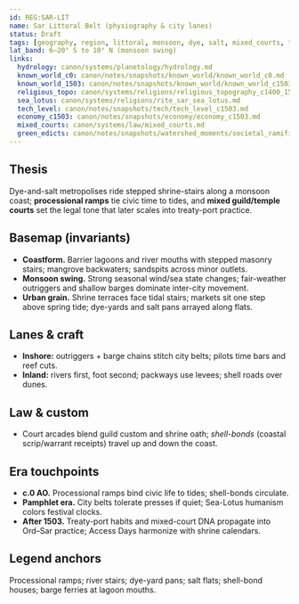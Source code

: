 ```yaml
---
id: REG:SAR-LIT
name: Sar Littoral Belt (physiography & city lanes)
status: Draft
tags: [geography, region, littoral, monsoon, dye, salt, mixed_courts, treaty_ports]
lat_band: 6–20° S to 10° N (monsoon swing)
links:
  hydrology: canon/systems/planetology/hydrology.md
  known_world_c0: canon/notes/snapshots/known_world/known_world_c0.md
  known_world_1503: canon/notes/snapshots/known_world/known_world_c1503.md
  religious_topo: canon/systems/religions/religious_topography_c1400_1560.md
  sea_lotus: canon/systems/religions/rite_sar_sea_lotus.md
  tech_level: canon/notes/snapshots/tech/tech_level_c1503.md
  economy_c1503: canon/notes/snapshots/economy/economy_c1503.md
  mixed_courts: canon/systems/law/mixed_courts.md
  green_edicts: canon/notes/snapshots/watershed_moments/societal_ramifications_green_skies_c1503_1530.md
---
```


## Thesis
Dye-and-salt metropolises ride stepped shrine-stairs along a monsoon coast; **processional ramps** tie civic time to tides, and **mixed guild/temple courts** set the legal tone that later scales into treaty-port practice.

## Basemap (invariants)
- **Coastform.** Barrier lagoons and river mouths with stepped masonry stairs; mangrove backwaters; sandspits across minor outlets.
- **Monsoon swing.** Strong seasonal wind/sea state changes; fair-weather outriggers and shallow barges dominate inter-city movement.
- **Urban grain.** Shrine terraces face tidal stairs; markets sit one step above spring tide; dye-yards and salt pans arrayed along flats.

## Lanes & craft
- **Inshore:** outriggers + barge chains stitch city belts; pilots time bars and reef cuts.
- **Inland:** rivers first, foot second; packways use levees; shell roads over dunes.

## Law & custom
- Court arcades blend guild custom and shrine oath; *shell-bonds* (coastal scrip/warrant receipts) travel up and down the coast.

## Era touchpoints
- **c.0 AO.** Processional ramps bind civic life to tides; shell-bonds circulate.
- **Pamphlet era.** City belts tolerate presses if quiet; Sea-Lotus humanism colors festival clocks.
- **After 1503.** Treaty-port habits and mixed-court DNA propagate into Ord–Sar practice; Access Days harmonize with shrine calendars.

## Legend anchors
Processional ramps; river stairs; dye-yard pans; salt flats; shell-bond houses; barge ferries at lagoon mouths.
